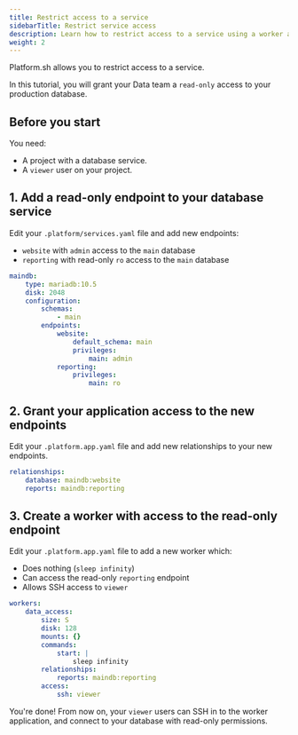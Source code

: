 ```yaml
---
title: Restrict access to a service
sidebarTitle: Restrict service access
description: Learn how to restrict access to a service using a worker and additional endpoints to the service.
weight: 2
---
```


Platform.sh allows you to restrict access to a service. 

In this tutorial, you will grant your Data team a `read-only` access to your production database.

## Before you start

You need:

- A project with a database service.
- A `viewer` user on your project.

## 1. Add a read-only endpoint to your database service

Edit your `.platform/services.yaml` file and add new endpoints:
* `website` with `admin` access to the `main` database
* `reporting` with read-only `ro` access to the `main` database

```yaml {location=".platform/services.yaml"}
maindb:
    type: mariadb:10.5
    disk: 2048
    configuration:
        schemas:
            - main
        endpoints:
            website:
                default_schema: main
                privileges:
                    main: admin
            reporting:
                privileges:
                    main: ro
```

## 2. Grant your application access to the new endpoints

Edit your `.platform.app.yaml` file and add new relationships to your new endpoints.

```yaml {location=".platform.app.yaml"}
relationships:
    database: maindb:website
    reports: maindb:reporting
```

## 3. Create a worker with access to the read-only endpoint

Edit your `.platform.app.yaml` file to add a new worker which:
* Does nothing (`sleep infinity`) 
* Can access the read-only `reporting` endpoint
* Allows SSH access to `viewer`

```yaml {location=".platform.app.yaml"}
workers:
    data_access:
        size: S
        disk: 128
        mounts: {}
        commands:
            start: |
                sleep infinity
        relationships:
            reports: maindb:reporting
        access:
            ssh: viewer
```


You're done! From now on, your `viewer` users can SSH in to the worker application, and connect to your database with read-only permissions.
